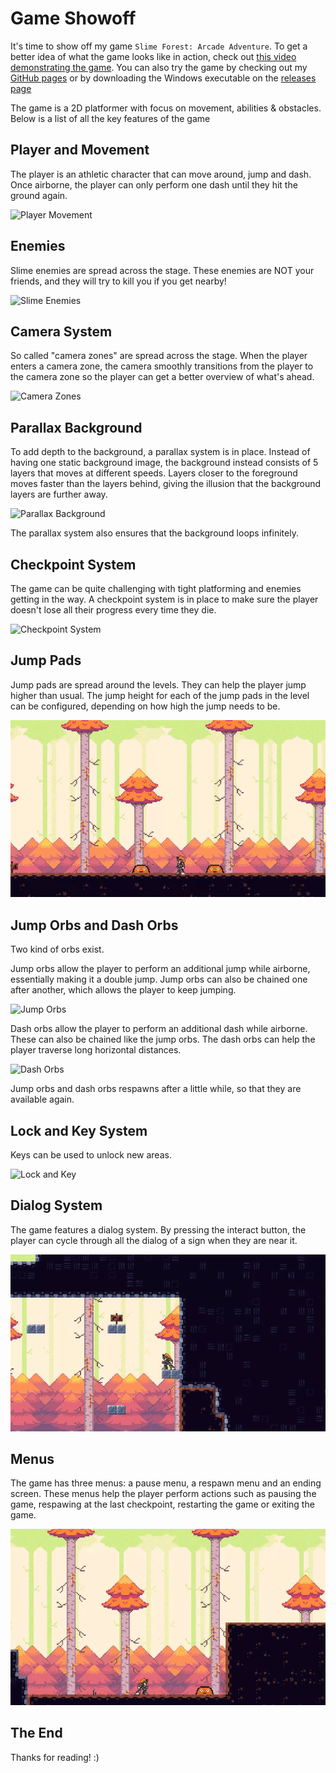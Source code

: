 # Game Showoff
It's time to show off my game `Slime Forest: Arcade Adventure`. To get a better idea of what the game looks like in action, check out [this video demonstrating the game](https://youtu.be/zEiievuTiGc). You can also try the game by checking out my [GitHub pages](https://forgottenice.github.io/GMD/) or by downloading the Windows executable on the [releases page](https://github.com/ForgottenIce/GMD/releases)

The game is a 2D platformer with focus on movement, abilities & obstacles. Below is a list of all the key features of the game

## Player and Movement
The player is an athletic character that can move around, jump and dash. Once airborne, the player can only perform one dash until they hit the ground again.

![Player Movement](media/player-movement.gif)

## Enemies
Slime enemies are spread across the stage. These enemies are NOT your friends, and they will try to kill you if you get nearby!

![Slime Enemies](media/slime-enemies.gif)

## Camera System
So called "camera zones" are spread across the stage. When the player enters a camera zone, the camera smoothly transitions from the player to the camera zone so the player can get a better overview of what's ahead.

![Camera Zones](media/camera-zones.gif)

## Parallax Background
To add depth to the background, a parallax system is in place. Instead of having one static background image, the background instead consists of 5 layers that moves at different speeds. Layers closer to the foreground moves faster than the layers behind, giving the illusion that the background layers are further away.

![Parallax Background](media/parallax-background.gif)

The parallax system also ensures that the background loops infinitely.

## Checkpoint System
The game can be quite challenging with tight platforming and enemies getting in the way. A checkpoint system is in place to make sure the player doesn't lose all their progress every time they die.

![Checkpoint System](media/checkpoint-system.gif)

## Jump Pads
Jump pads are spread around the levels. They can help the player jump higher than usual. The jump height for each of the jump pads in the level can be configured, depending on how high the jump needs to be.

![Jump Pads](media/jump-pads.gif)

## Jump Orbs and Dash Orbs
Two kind of orbs exist.

Jump orbs allow the player to perform an additional jump while airborne, essentially making it a double jump. Jump orbs can also be chained one after another, which allows the player to keep jumping.

![Jump Orbs](media/jump-orbs.gif)

Dash orbs allow the player to perform an additional dash while airborne. These can also be chained like the jump orbs. The dash orbs can help the player traverse long horizontal distances.

![Dash Orbs](media/dash-orbs.gif)

Jump orbs and dash orbs respawns after a little while, so that they are available again.

## Lock and Key System
Keys can be used to unlock new areas.

![Lock and Key](media/lock-and-key.gif)

## Dialog System
The game features a dialog system. By pressing the interact button, the player can cycle through all the dialog of a sign when they are near it.

![Sign Dialog](media/sign-dialog.gif)

## Menus
The game has three menus: a pause menu, a respawn menu and an ending screen. These menus help the player perform actions such as pausing the game, respawing at the last checkpoint, restarting the game or exiting the game.

![Pause Menu](media/pause-menu.gif)

## The End
Thanks for reading! :)
